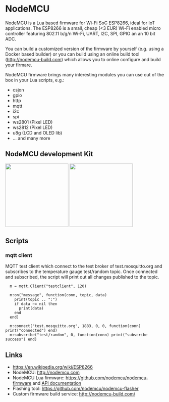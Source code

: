 # NodeMCU
NodeMCU is a Lua based firmware for Wi-Fi SoC ESP8266, ideal for IoT 
applications. The ESP8266 is a small, cheap (<3 EUR) Wi-Fi enabled micro 
controller featuring 802.11 b/g/n Wi-Fi, UART, I2C, SPI, GPIO an an 10 bit ADC. 

You can build a customized version of the firmware by yourself (e.g. using 
a Docker based builder) or you can build using an online build tool 
(http://nodemcu-build.com) which allows you to online configure and build
your firmare.

NodeMCU firmware brings many interesting modules you can use out of the box in your
Lua scripts, e.g.:
  * csjon
  * gpio
  * http
  * mqtt
  * i2c
  * spi
  * ws2801 (Pixel LED)
  * ws2812 (Pixel LED)
  * u8g (LCD and OLED lib)
  * ... and many more

## NodeMCU development Kit
<img src="https://github.com/jandelgado/NodeMCU/blob/master/images/nodemcu_top.jpg" height="200"> <img src="https://github.com/jandelgado/NodeMCU/blob/master/images/nodemcu_bottom.jpg" height="200">


## Scripts 
### mqtt client
MQTT test client which connect to the test broker of test.mosquitto.org and 
subscribes to the temperature gauge test/random topic. Once connected 
and subscribed, the script will print out all changes published to the topic.

```
  m = mqtt.Client("testclient", 120)
  
  m:on("message", function(conn, topic, data)
    print(topic .. ":")
    if data ~= nil then
      print(data)
    end
  end)

  m:connect("test.mosquitto.org", 1883, 0, 0, function(conn) print("connected") end)
  m:subscribe("test/random", 0, function(conn) print("subscribe success") end)
```

## Links
  * https://en.wikipedia.org/wiki/ESP8266 
  * NodeMCU: http://nodemcu.com
  * NodeMCU Lua firmware: https://github.com/nodemcu/nodemcu-firmware and [API 
    documentation](http://nodemcu.readthedocs.org/en/dev/) 
  * Flashing tool: https://github.com/nodemcu/nodemcu-flasher
  * Custom firmware build service: http://nodemcu-build.com/

